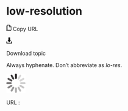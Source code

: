 ﻿# low-resolution

![Copy URL](media/low-resolution/Copy.png)
Copy URL

![Download](media/low-resolution/Download.png)

Download topic

Always hyphenate. Don’t abbreviate as *lo-res*.

![In progress](media/low-resolution/activity-large.gif)

URL :
